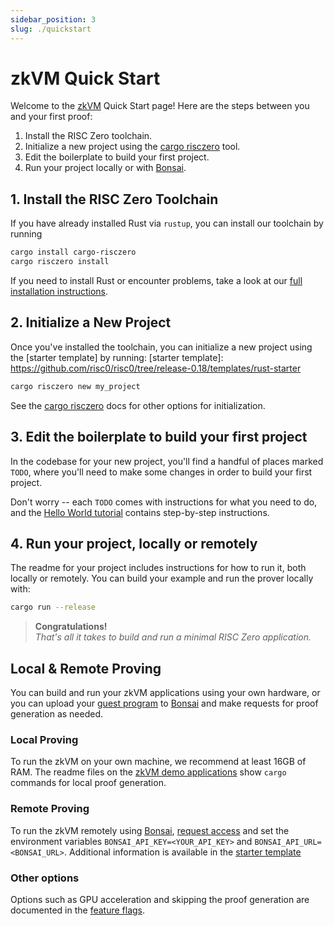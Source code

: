 ```yaml
---
sidebar_position: 3
slug: ./quickstart
---
```


# zkVM Quick Start

Welcome to the [zkVM] Quick Start page! Here are the steps between you and your first proof:

1. Install the RISC Zero toolchain.
2. Initialize a new project using the [cargo risczero] tool.
3. Edit the boilerplate to build your first project.
4. Run your project locally or with [Bonsai].

## 1. Install the RISC Zero Toolchain

If you have already installed Rust via `rustup`, you can install our toolchain by running

```bash
cargo install cargo-risczero
cargo risczero install
```

If you need to install Rust or encounter problems, take a look at our [full installation instructions](./install.md).

## 2. Initialize a New Project

Once you've installed the toolchain, you can initialize a new project using the [starter template] by running:
[starter template]: https://github.com/risc0/risc0/tree/release-0.18/templates/rust-starter

```bash
cargo risczero new my_project
```

See the [cargo risczero] docs for other options for initialization.

## 3. Edit the boilerplate to build your first project

In the codebase for your new project, you'll find a handful of places marked `TODO`, where you'll need to make some changes in order to build your first project.

Don't worry -- each `TODO` comes with instructions for what you need to do, and the [Hello World tutorial] contains step-by-step instructions.

## 4. Run your project, locally or remotely

The readme for your project includes instructions for how to run it, both locally or remotely.
You can build your example and run the prover locally with:

```bash
cargo run --release
```

> **Congratulations!** <br/>_That's all it takes to build and run a minimal RISC Zero application._

## Local & Remote Proving

You can build and run your zkVM applications using your own hardware, or you can upload your [guest program] to [Bonsai] and make requests for proof generation as needed.

### Local Proving

To run the zkVM on your own machine, we recommend at least 16GB of RAM.
The readme files on the [zkVM demo applications] show `cargo` commands for local proof generation.

### Remote Proving

To run the zkVM remotely using [Bonsai], [request access] and set the environment variables `BONSAI_API_KEY=<YOUR_API_KEY>` and `BONSAI_API_URL=<BONSAI_URL>`.
Additional information is available in the [starter template](https://github.com/risc0/risc0/tree/release-0.18/templates/rust-starter#running-proofs-remotely-on-bonsai)

### Other options

Options such as GPU acceleration and skipping the proof generation are documented in the [feature flags].

[zkVM]: ../zkvm/
[guest program]: /terminology#guest-program
[Bonsai]: ../bonsai/bonsai-overview.md
[install]: ./install.md
[feature flags]: https://github.com/risc0/risc0#feature-flags
[zkVM demo applications]: https://github.com/risc0/risc0/tree/release-0.18/examples/
[cargo risczero]: https://docs.rs/cargo-risczero
[Hello World tutorial]: https://github.com/risc0/risc0/tree/release-0.18/examples/hello-world/tutorial.md
[demo applications]: https://github.com/risc0/risc0/tree/release-0.18/examples
[Bonsai Quick Start]: ../../bonsai/quickstart
[request access]: https://bonsai.xyz/apply
